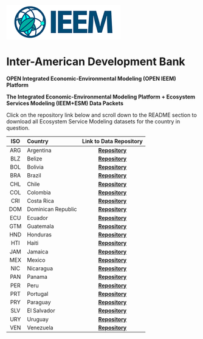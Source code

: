 <img src="media/ieem-logo.png"/>

# **Inter-American Development Bank**

**OPEN Integrated Economic-Environmental Modeling (OPEN IEEM) Platform**

**The Integrated Economic-Environmental Modeling Platform + Ecosystem Services Modeling (IEEM+ESM) Data Packets**

Click on the repository link below and scroll down to the README section to download all Ecosystem Service Modeling datasets for the country in question.


|  ISO  |   **Country**       |                **Link to Data Repository**                   | 
| :---: | :---                |                            :---:                             |
|  ARG  | Argentina           | [ **Repository** ](https://github.com/Open-IEEM/IEEM-ES-ARG/)  |
|  BLZ  | Belize              | [ **Repository** ](https://github.com/Open-IEEM/IEEM-ES-BLZ/)  |
|  BOL  | Bolivia             | [ **Repository** ](https://github.com/Open-IEEM/IEEM-ES-BOL/)  |
|  BRA  | Brazil              | [ **Repository** ](https://github.com/Open-IEEM/IEEM-ES-BRA/)  |
|  CHL  | Chile               | [ **Repository** ](https://github.com/Open-IEEM/IEEM-ES-CHL/)  |
|  COL  | Colombia            | [ **Repository** ](https://github.com/Open-IEEM/IEEM-ES-COL/)  |
|  CRI  | Costa Rica          | [ **Repository** ](https://github.com/Open-IEEM/IEEM-ES-CRI/)  |
|  DOM  | Dominican Republic  | [ **Repository** ](https://github.com/Open-IEEM/IEEM-ES-DOM/)  |
|  ECU  | Ecuador             | [ **Repository** ](https://github.com/Open-IEEM/IEEM-ES-ECU/)  |
|  GTM  | Guatemala           | [ **Repository** ](https://github.com/Open-IEEM/IEEM-ES-GTM/)  |
|  HND  | Honduras            | [ **Repository** ](https://github.com/Open-IEEM/IEEM-ES-HND/)  |
|  HTI  | Haiti               | [ **Repository** ](https://github.com/Open-IEEM/IEEM-ES-HTI/)  |
|  JAM  | Jamaica             | [ **Repository** ](https://github.com/Open-IEEM/IEEM-ES-JAM/)  |
|  MEX  | Mexico              | [ **Repository** ](https://github.com/Open-IEEM/IEEM-ES-MEX/)  |
|  NIC  | Nicaragua           | [ **Repository** ](https://github.com/Open-IEEM/IEEM-ES-NIC/)  |
|  PAN  | Panama              | [ **Repository** ](https://github.com/Open-IEEM/IEEM-ES-PAN/)  |
|  PER  | Peru                | [ **Repository** ](https://github.com/Open-IEEM/IEEM-ES-PER/)  |
|  PRT  | Portugal            | [ **Repository** ](https://github.com/Open-IEEM/IEEM-ES-PRT/)  |
|  PRY  | Paraguay            | [ **Repository** ](https://github.com/Open-IEEM/IEEM-ES-PRY/)  |
|  SLV  | El Salvador         | [ **Repository** ](https://github.com/Open-IEEM/IEEM-ES-SLV/)  |
|  URY  | Uruguay             | [ **Repository** ](https://github.com/Open-IEEM/IEEM-ES-URY/)  |
|  VEN  | Venezuela           | [ **Repository** ](https://github.com/Open-IEEM/IEEM-ES-VEN/)  |